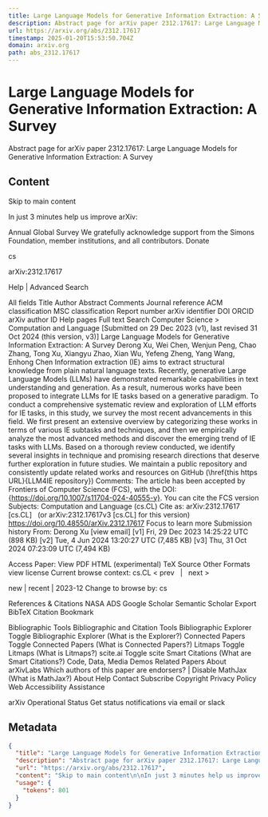 ```yaml
---
title: Large Language Models for Generative Information Extraction: A Survey
description: Abstract page for arXiv paper 2312.17617: Large Language Models for Generative Information Extraction: A Survey
url: https://arxiv.org/abs/2312.17617
timestamp: 2025-01-20T15:53:50.704Z
domain: arxiv.org
path: abs_2312.17617
---
```


# Large Language Models for Generative Information Extraction: A Survey


Abstract page for arXiv paper 2312.17617: Large Language Models for Generative Information Extraction: A Survey


## Content

Skip to main content

In just 3 minutes help us improve arXiv:

Annual Global Survey
We gratefully acknowledge support from the Simons Foundation, member institutions, and all contributors.
Donate
>
cs
>
arXiv:2312.17617

Help | Advanced Search

All fields
Title
Author
Abstract
Comments
Journal reference
ACM classification
MSC classification
Report number
arXiv identifier
DOI
ORCID
arXiv author ID
Help pages
Full text
Search
Computer Science > Computation and Language
[Submitted on 29 Dec 2023 (v1), last revised 31 Oct 2024 (this version, v3)]
Large Language Models for Generative Information Extraction: A Survey
Derong Xu, Wei Chen, Wenjun Peng, Chao Zhang, Tong Xu, Xiangyu Zhao, Xian Wu, Yefeng Zheng, Yang Wang, Enhong Chen
Information extraction (IE) aims to extract structural knowledge from plain natural language texts. Recently, generative Large Language Models (LLMs) have demonstrated remarkable capabilities in text understanding and generation. As a result, numerous works have been proposed to integrate LLMs for IE tasks based on a generative paradigm. To conduct a comprehensive systematic review and exploration of LLM efforts for IE tasks, in this study, we survey the most recent advancements in this field. We first present an extensive overview by categorizing these works in terms of various IE subtasks and techniques, and then we empirically analyze the most advanced methods and discover the emerging trend of IE tasks with LLMs. Based on a thorough review conducted, we identify several insights in technique and promising research directions that deserve further exploration in future studies. We maintain a public repository and consistently update related works and resources on GitHub (\href{this https URL}{LLM4IE repository})
Comments:	The article has been accepted by Frontiers of Computer Science (FCS), with the DOI: {https://doi.org/10.1007/s11704-024-40555-y}. You can cite the FCS version
Subjects:	Computation and Language (cs.CL)
Cite as:	arXiv:2312.17617 [cs.CL]
 	(or arXiv:2312.17617v3 [cs.CL] for this version)
 	
https://doi.org/10.48550/arXiv.2312.17617
Focus to learn more
Submission history
From: Derong Xu [view email]
[v1] Fri, 29 Dec 2023 14:25:22 UTC (898 KB)
[v2] Tue, 4 Jun 2024 13:20:27 UTC (7,485 KB)
[v3] Thu, 31 Oct 2024 07:23:09 UTC (7,494 KB)

Access Paper:
View PDF
HTML (experimental)
TeX Source
Other Formats
view license
Current browse context:
cs.CL
< prev   |   next >

new | recent | 2023-12
Change to browse by:
cs

References & Citations
NASA ADS
Google Scholar
Semantic Scholar
Export BibTeX Citation
Bookmark
 
Bibliographic Tools
Bibliographic and Citation Tools
Bibliographic Explorer Toggle
Bibliographic Explorer (What is the Explorer?)
Connected Papers Toggle
Connected Papers (What is Connected Papers?)
Litmaps Toggle
Litmaps (What is Litmaps?)
scite.ai Toggle
scite Smart Citations (What are Smart Citations?)
Code, Data, Media
Demos
Related Papers
About arXivLabs
Which authors of this paper are endorsers? | Disable MathJax (What is MathJax?)
About
Help
Contact
Subscribe
Copyright
Privacy Policy
Web Accessibility Assistance

arXiv Operational Status 
Get status notifications via email or slack

## Metadata

```json
{
  "title": "Large Language Models for Generative Information Extraction: A Survey",
  "description": "Abstract page for arXiv paper 2312.17617: Large Language Models for Generative Information Extraction: A Survey",
  "url": "https://arxiv.org/abs/2312.17617",
  "content": "Skip to main content\n\nIn just 3 minutes help us improve arXiv:\n\nAnnual Global Survey\nWe gratefully acknowledge support from the Simons Foundation, member institutions, and all contributors.\nDonate\n>\ncs\n>\narXiv:2312.17617\n\nHelp | Advanced Search\n\nAll fields\nTitle\nAuthor\nAbstract\nComments\nJournal reference\nACM classification\nMSC classification\nReport number\narXiv identifier\nDOI\nORCID\narXiv author ID\nHelp pages\nFull text\nSearch\nComputer Science > Computation and Language\n[Submitted on 29 Dec 2023 (v1), last revised 31 Oct 2024 (this version, v3)]\nLarge Language Models for Generative Information Extraction: A Survey\nDerong Xu, Wei Chen, Wenjun Peng, Chao Zhang, Tong Xu, Xiangyu Zhao, Xian Wu, Yefeng Zheng, Yang Wang, Enhong Chen\nInformation extraction (IE) aims to extract structural knowledge from plain natural language texts. Recently, generative Large Language Models (LLMs) have demonstrated remarkable capabilities in text understanding and generation. As a result, numerous works have been proposed to integrate LLMs for IE tasks based on a generative paradigm. To conduct a comprehensive systematic review and exploration of LLM efforts for IE tasks, in this study, we survey the most recent advancements in this field. We first present an extensive overview by categorizing these works in terms of various IE subtasks and techniques, and then we empirically analyze the most advanced methods and discover the emerging trend of IE tasks with LLMs. Based on a thorough review conducted, we identify several insights in technique and promising research directions that deserve further exploration in future studies. We maintain a public repository and consistently update related works and resources on GitHub (\\href{this https URL}{LLM4IE repository})\nComments:\tThe article has been accepted by Frontiers of Computer Science (FCS), with the DOI: {https://doi.org/10.1007/s11704-024-40555-y}. You can cite the FCS version\nSubjects:\tComputation and Language (cs.CL)\nCite as:\tarXiv:2312.17617 [cs.CL]\n \t(or arXiv:2312.17617v3 [cs.CL] for this version)\n \t\nhttps://doi.org/10.48550/arXiv.2312.17617\nFocus to learn more\nSubmission history\nFrom: Derong Xu [view email]\n[v1] Fri, 29 Dec 2023 14:25:22 UTC (898 KB)\n[v2] Tue, 4 Jun 2024 13:20:27 UTC (7,485 KB)\n[v3] Thu, 31 Oct 2024 07:23:09 UTC (7,494 KB)\n\nAccess Paper:\nView PDF\nHTML (experimental)\nTeX Source\nOther Formats\nview license\nCurrent browse context:\ncs.CL\n< prev   |   next >\n\nnew | recent | 2023-12\nChange to browse by:\ncs\n\nReferences & Citations\nNASA ADS\nGoogle Scholar\nSemantic Scholar\nExport BibTeX Citation\nBookmark\n \nBibliographic Tools\nBibliographic and Citation Tools\nBibliographic Explorer Toggle\nBibliographic Explorer (What is the Explorer?)\nConnected Papers Toggle\nConnected Papers (What is Connected Papers?)\nLitmaps Toggle\nLitmaps (What is Litmaps?)\nscite.ai Toggle\nscite Smart Citations (What are Smart Citations?)\nCode, Data, Media\nDemos\nRelated Papers\nAbout arXivLabs\nWhich authors of this paper are endorsers? | Disable MathJax (What is MathJax?)\nAbout\nHelp\nContact\nSubscribe\nCopyright\nPrivacy Policy\nWeb Accessibility Assistance\n\narXiv Operational Status \nGet status notifications via email or slack",
  "usage": {
    "tokens": 801
  }
}
```
